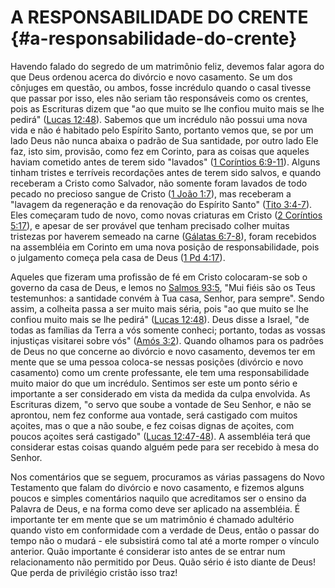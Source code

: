 # A RESPONSABILIDADE DO CRENTE {#a-responsabilidade-do-crente}

Havendo falado do segredo de um matrimônio feliz, devemos falar agora do que Deus ordenou acerca do divórcio e novo casamento. Se um dos cônjuges em questão, ou ambos, fosse incrédulo quando o casal tivesse que passar por isso, eles não seriam tão responsáveis como os crentes, pois as Escrituras dizem que &quot;ao que muito se lhe confiou muito mais se lhe pedirá&quot; ([Lucas 12:48](http://bibliaonline.com.br/acf/lc/12/48)). Sabemos que um incrédulo não possui uma nova vida e não é habitado pelo Espírito Santo, portanto vemos que, se por um lado Deus não nunca abaixa o padrão de Sua santidade, por outro lado Ele faz, isto sim, provisão, como fez em Corinto, para as coisas que aqueles haviam cometido antes de terem sido &quot;lavados&quot; ([1 Coríntios 6:9-11](http://bibliaonline.com.br/acf/1co/6/9-11)). Alguns tinham tristes e terríveis recordações antes de terem sido salvos, e quando receberam a Cristo como Salvador, não somente foram lavados de todo pecado no precioso sangue de Cristo ([1 João 1:7](http://bibliaonline.com.br/acf/1jo/1/7)), mas receberam a &quot;lavagem da regeneração e da renovação do Espírito Santo&quot; ([Tito 3:4-7](http://bibliaonline.com.br/acf/tt/3/4-7)). Eles começaram tudo de novo, como novas criaturas em Cristo ([2 Coríntios 5:17](http://bibliaonline.com.br/acf/2co/5/17)), e apesar de ser provável que tenham precisado colher muitas tristezas por haverem semeado na carne ([Gálatas 6:7-8](http://bibliaonline.com.br/acf/gl/6/7-8)), foram recebidos na assembléia em Corinto em uma nova posição de responsabilidade, pois o julgamento começa pela casa de Deus ([1 Pd 4:17](http://bibliaonline.com.br/acf/1pe/4/17)).

Aqueles que fizeram uma profissão de fé em Cristo colocaram-se sob o governo da casa de Deus, e lemos no [Salmos 93:5](http://bibliaonline.com.br/acf/sl/93/5), &quot;Mui fiéis são os Teus testemunhos: a santidade convém à Tua casa, Senhor, para sempre&quot;. Sendo assim, a colheita passa a ser muito mais séria, pois &quot;ao que muito se lhe confiou muito mais se lhe pedirá&quot; ([Lucas 12:48](http://bibliaonline.com.br/acf/lc/12/48)). Deus disse a Israel, &quot;de todas as famílias da Terra a vós somente conheci; portanto, todas as vossas injustiças visitarei sobre vós&quot; ([Amós 3:2](http://bibliaonline.com.br/acf/am/3/2)). Quando olhamos para os padrões de Deus no que concerne ao divórcio e novo casamento, devemos ter em mente que se uma pessoa coloca-se nessas posições (divórcio e novo casamento) como um crente professante, ele tem uma responsabilidade muito maior do que um incrédulo. Sentimos ser este um ponto sério e importante a ser considerado em vista da medida da culpa envolvida. As Escrituras dizem, &quot;o servo que soube a vontade de Seu Senhor, e não se aprontou, nem fez conforme aua vontade, será castigado com muitos açoites, mas o que a não soube, e fez coisas dignas de açoites, com poucos açoites será castigado&quot; ([Lucas 12:47-48](http://bibliaonline.com.br/acf/lc/12/47-48)). A assembléia terá que considerar estas coisas quando alguém pede para ser recebido à mesa do Senhor.

Nos comentários que se seguem, procuramos as várias passagens do Novo Testamento que falam do divórcio e novo casamento, e fizemos alguns poucos e simples comentários naquilo que acreditamos ser o ensino da Palavra de Deus, e na forma como deve ser aplicado na assembléia. É importante ter em mente que se um matrimônio é chamado adultério quando visto em conformidade com a verdade de Deus, então o passar do tempo não o mudará - ele subsistirá como tal até a morte romper o vínculo anterior. Quão importante é considerar isto antes de se entrar num relacionamento não permitido por Deus. Quão sério é isto diante de Deus! Que perda de privilégio cristão isso traz!